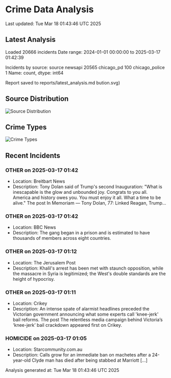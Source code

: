 # Crime Data Analysis
Last updated: Tue Mar 18 01:43:46 UTC 2025

## Latest Analysis

Loaded 20666 incidents
Date range: 2024-01-01 00:00:00 to 2025-03-17 01:42:39

Incidents by source:
source
newsapi           20565
chicago_pd          100
chicago_police        1
Name: count, dtype: int64

Report saved to reports/latest_analysis.md
bution.svg)

## Source Distribution
![Source Distribution](images/source_distribution.svg)

## Crime Types
![Crime Types](images/crime_types.svg)

## Recent Incidents

### OTHER on 2025-03-17 01:42
- Location: Breitbart News
- Description: Tony Dolan said of Trump's second Inauguration: "What is inescapable is the glow and unbounded joy. Congrats to you all. America and history owes you. You must enjoy it all. What a time to be alive."
The post In Memoriam — Tony Dolan, 77: Linked Reagan, Trump…


### OTHER on 2025-03-17 01:42
- Location: BBC News
- Description: The gang began in a prison and is estimated to have thousands of members across eight countries.


### OTHER on 2025-03-17 01:12
- Location: The Jerusalem Post
- Description: Khalil's arrest has been met with staunch opposition, while the massacre in Syria is legitimized; the West's double standards are the height of hypocrisy.


### OTHER on 2025-03-17 01:11
- Location: Crikey
- Description: An intense spate of alarmist headlines preceded the Victorian government announcing what some experts call 'knee-jerk' bail reforms.
The post The relentless media campaign behind Victoria’s ‘knee-jerk’ bail crackdown appeared first on Crikey.


### HOMICIDE on 2025-03-17 01:05
- Location: Starcommunity.com.au
- Description: Calls grow for an immediate ban on machetes after a 24-year-old Clyde man has died after being stabbed at Marriott […]

Analysis generated at: Tue Mar 18 01:43:46 UTC 2025
